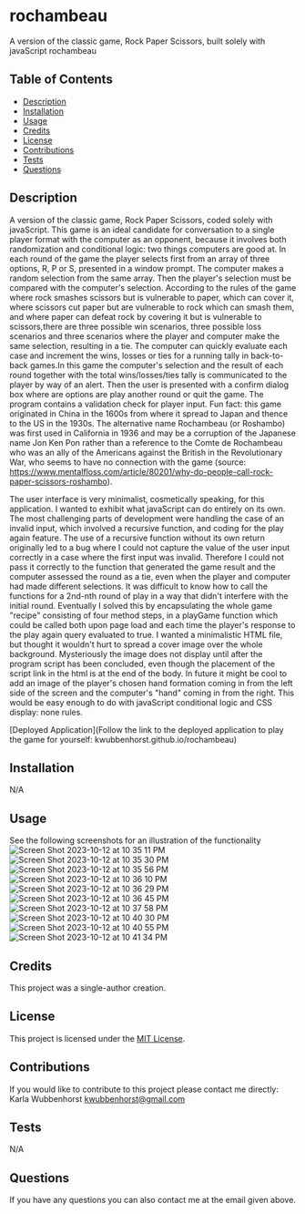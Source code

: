 # rochambeau
A version of the classic game, Rock Paper Scissors, built solely with javaScript
 rochambeau

## Table of Contents
- [Description](#description)
- [Installation](#installation)
- [Usage](#usage)
- [Credits](#credits)
- [License](#license)
- [Contributions](#contributions)
- [Tests](#tests)
- [Questions](#questions)

## Description
A version of the classic game, Rock Paper Scissors, coded solely with javaScript. This game is an ideal candidate for conversation to a single player format with the computer as an opponent, because it involves both randomization and conditional logic: two things computers are good at. In each round of the game the player selects first from an array of three options, R, P or S, presented in a window prompt.  The computer makes a random selection from the same array.  Then the player's selection must be compared with the computer's selection.  According to the rules of the game where rock smashes scissors but is vulnerable to paper, which can cover it, where scissors cut paper but are vulnerable to rock which can smash them, and where paper can defeat rock by covering it but is vulnerable to scissors,there are three possible win scenarios, three possible loss scenarios and three scenarios where the player and computer make the same selection, resulting in a tie. The computer can quickly evaluate each case and increment the wins, losses or ties for a running tally in back-to-back games.In this game the computer's selection and the result of each round together with the total wins/losses/ties tally is communicated to the player by way of an alert. Then the user is presented with a confirm dialog box where are options are play another round or quit the game. The program contains a validation check for player input. Fun fact: this game originated in China in the 1600s from where it spread to Japan and thence to the US in the 1930s.  The alternative name Rochambeau (or Roshambo) was first used in California in 1936 and may be a corruption of the Japanese name Jon Ken Pon rather than a reference to the Comte de Rochambeau who was an ally of the Americans against the British in the Revolutionary War, who seems to have no connection with the game (source: https://www.mentalfloss.com/article/80201/why-do-people-call-rock-paper-scissors-roshambo). 

The user interface is very minimalist, cosmetically speaking, for this application. I wanted to exhibit what javaScript can do entirely on its own. The most challenging parts of development were handling the case of an invalid input, which involved a recursive function, and coding for the play again feature. The use of a recursive function without its own return originally led to a bug where I could not capture the value of the user input correctly in a case where the first input was invalid. Therefore I could not pass it correctly to the function that generated the game result and the computer assessed the round as a tie, even when the player and computer had made different selections. It was difficult to know how to call the functions for a 2nd-nth round of play in a way that didn't interfere with the initial round. Eventually I solved this by encapsulating the whole game "recipe" consisting of four method steps, in a playGame function which could be called both upon page load and each time the player's response to the play again query evaluated to true. I wanted a minimalistic HTML file, but thought it wouldn't hurt to spread a cover image over the whole background. Mysteriously the image does not display until after the program script has been concluded, even though the placement of the script link in the html is at the end of the body.  In future it might be cool to  add an image of the player's chosen hand formation coming in from the left side of the screen and the computer's "hand" coming in from the right. This would be easy enough to do with javaScript conditional logic and CSS display: none rules.

[Deployed Application](Follow the link to the deployed application to play the game for yourself: kwubbenhorst.github.io/rochambeau)

## Installation
N/A

## Usage
See the following screenshots for an illustration of the functionality
![Screen Shot 2023-10-12 at 10 35 11 PM](https://github.com/kwubbenhorst/rochambeau/assets/140316693/e9319f42-6e2d-4da1-9d32-da3b9c4b5039)
![Screen Shot 2023-10-12 at 10 35 30 PM](https://github.com/kwubbenhorst/rochambeau/assets/140316693/58457137-a2d2-4a6a-8a65-22cdc2ef2b33)
![Screen Shot 2023-10-12 at 10 35 56 PM](https://github.com/kwubbenhorst/rochambeau/assets/140316693/2192f90a-a6bc-41cb-8ae8-7b844cbf2ae4)
![Screen Shot 2023-10-12 at 10 36 10 PM](https://github.com/kwubbenhorst/rochambeau/assets/140316693/f1a9a09e-22a9-464a-828a-9fa1c00f3509)
![Screen Shot 2023-10-12 at 10 36 29 PM](https://github.com/kwubbenhorst/rochambeau/assets/140316693/411f1191-1a4d-40e7-9589-b13712b8e0de)
![Screen Shot 2023-10-12 at 10 36 45 PM](https://github.com/kwubbenhorst/rochambeau/assets/140316693/bf1c03c1-e343-4751-9c05-4172ff7af9c4)
![Screen Shot 2023-10-12 at 10 37 58 PM](https://github.com/kwubbenhorst/rochambeau/assets/140316693/c829b847-8e48-4798-863c-d4ffb131f18c)
![Screen Shot 2023-10-12 at 10 40 30 PM](https://github.com/kwubbenhorst/rochambeau/assets/140316693/464cbdf8-0448-4391-b579-df780c9a8e49)
![Screen Shot 2023-10-12 at 10 40 55 PM](https://github.com/kwubbenhorst/rochambeau/assets/140316693/ff9e8bf0-6f03-48d0-9ebf-7e9958c3e234)
![Screen Shot 2023-10-12 at 10 41 34 PM](https://github.com/kwubbenhorst/rochambeau/assets/140316693/59c4fdcf-230f-459c-9b7a-153a7744eb88)


## Credits
This project was a single-author creation.


## License
This project is licensed under the [MIT License](./LICENSE-MIT).

## Contributions
If you would like to contribute to this project please contact me directly: Karla Wubbenhorst kwubbenhorst@gmail.com

## Tests
N/A

## Questions
If you have any questions you can also contact me at the email given above.
